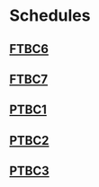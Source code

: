 # Schedules

## [FTBC6](https://schedules.rocketacademy.co/#/ftbc6)

## [FTBC7](https://schedules.rocketacademy.co/#/ftbc7)

## [PTBC1](https://schedules.rocketacademy.co/#/ptbc1)

## [PTBC2](https://schedules.rocketacademy.co/#/ptbc2)

## [PTBC3](https://schedules.rocketacademy.co/#/ptbc3)
